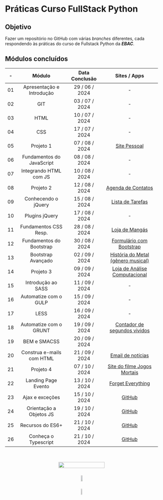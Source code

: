 # Práticas Curso FullStack Python

## Objetivo

Fazer um repositório no GitHub com várias _branches_ diferentes, cada respondendo às práticas do curso de Fullstack Python da **_EBAC_**.

## Módulos concluídos

| **-** |        **Módulo**         | **Data Conclusão** |                                   **Sites / Apps**                                   |
| :---: | :-----------------------: | :----------------: | :----------------------------------------------------------------------------------: |
|  01   | Apresentação e Introdução |   29 / 06 / 2024   |                                          -                                           |
|  02   |            GIT            |   03 / 07 / 2024   |                                          -                                           |
|  03   |           HTML            |   10 / 07 / 2024   |                                          -                                           |
|  04   |            CSS            |   17 / 07 / 2024   |                                          -                                           |
|  05   |         Projeto 1         |   07 / 08 / 2024   |                   [Site Pessoal](https://fabiosantos.vercel.app/)                    |
|  06   | Fundamentos do JavaScript |   08 / 08 / 2024   |                                          -                                           |
|  07   |  Integrando HTML com JS   |   10 / 08 / 2024   |                                          -                                           |
|  08   |         Projeto 2         |   12 / 08 / 2024   |                [Agenda de Contatos](https://anotaparamim.vercel.app/)                |
|  09   |    Conhecendo o jQuery    |   15 / 08 / 2024   |                [Lista de Tarefas](https://facaacontecer.vercel.app/)                 |
|  10   |      Plugins jQuery       |   17 / 08 / 2024   |                                          -                                           |
|  11   |   Fundamentos CSS Resp.   |   28 / 08 / 2024   |                  [Loja de Mangás](https://lendomangas.vercel.app/)                   |
|  12   | Fundamentos do Bootstrap  |   30 / 08 / 2024   |       [Formulário com Bootstrap](https://fundamentosbootstrapebac.vercel.app/)       |
|  13   |    Bootstrap Avançado     |   02 / 09 / 2024   |       [História do Metal (gênero musical)](https://historiametal.vercel.app/)        |
|  14   |         Projeto 3         |   09 / 09 / 2024   |        [Loja de Análise Computacional](https://elementosfinitos.vercel.app/)         |
|  15   |    Introdução ao SASS     |   11 / 09 / 2024   |                                          -                                           |
|  16   |   Automatize com o GULP   |   15 / 09 / 2024   |                                          -                                           |
|  17   |           LESS            |   16 / 09 / 2024   |                                          -                                           |
|  18   |  Automatize com o GRUNT   |   19 / 09 / 2024   |        [Contador de segundos vividos](https://contadordesegundos.vercel.app/)        |
|  19   |       BEM e SMACSS        |   20 / 09 / 2024   |                                                                                      |
|  20   | Construa e-mails com HTML |   21 / 09 / 2024   |                [Email de notícias](https://imagensemail.vercel.app/)                 |
|  21   |         Projeto 4         |   07 / 10 / 2024   | [Site do filme Jogos Mortais](https://vercel.live/link/jogosmortais-ek99.vercel.app) |
|  22   |    Landing Page Evento    |   13 / 10 / 2024   |              [Forget Everything](https://forgeteverything.vercel.app/)               |
|  23   |      Ajax e exceções      |   15 / 10 / 2024   |            [GitHub](https://github.com/FabioFelipeSantos/ebac-modulo-23)             |
|  24   |  Orientação a Objetos JS  |   19 / 10 / 2024   |          [GitHub](https://github.com/FabioFelipeSantos/ebac-modulo-24.git)           |
|  25   |     Recursos do ES6+      |   21 / 10 / 2024   |          [GitHub](https://github.com/FabioFelipeSantos/ebac-modulo-25.git)           |
|  26   |   Conheça o Typescript    |   21 / 10 / 2024   |          [GitHub](https://github.com/FabioFelipeSantos/ebac-modulo-26.git)           |

<div  align="center" style="min-width: 400px; max-width: 700px; width: 100%; transform: scale(1); margin: 50px auto; display: flex; flex-direction: column; justify-content: center; align-items: center">
    <img width=55% src="https://github-readme-streak-stats.herokuapp.com?user=FabioFelipeSantos/&theme=radical&mode=weekly" />
    <div style="margin: 24px 0">
      <img width=50% src="https://github-readme-stats.vercel.app/api?username=FabioFelipeSantos&theme=transparent&bg_color=000&border_color=30A3DC&show_icons=true&icon_color=30A3DC&title_color=E94D5F&text_color=FFF" />
    </div>
    <div>
      <img width=45% src="https://github-readme-stats-git-masterrstaa-rickstaa.vercel.app/api/top-langs/?username=FabioFelipeSantos&layout=compact&bg_color=000&border_color=30A3DC&title_color=E94D5F&text_color=FFF" />
    </div>  
</div>
